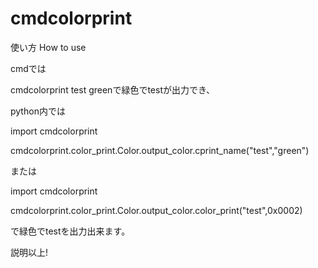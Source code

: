 <h1>
cmdcolorprint
</h1>

使い方 How to use

cmdでは

cmdcolorprint test greenで緑色でtestが出力でき、

python内では

import cmdcolorprint

cmdcolorprint.color_print.Color.output_color.cprint_name("test","green")

または

import cmdcolorprint

cmdcolorprint.color_print.Color.output_color.color_print("test",0x0002)

で緑色でtestを出力出来ます。

説明以上!